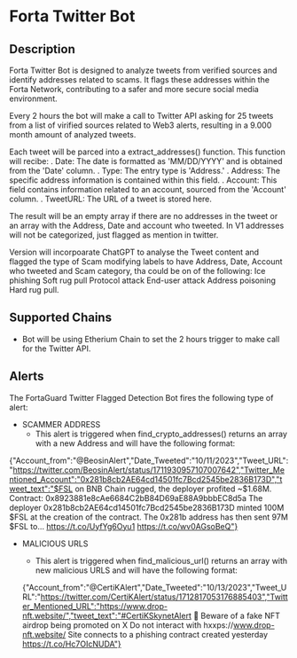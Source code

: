 # Forta Twitter Bot 

## Description

 Forta Twitter Bot is designed to analyze tweets from verified sources and identify addresses related to scams. It flags these addresses within the Forta Network, contributing to a safer and more secure social media environment.

Every 2 hours the bot will make a call to Twitter API asking for 25 tweets from a list of virified sources related to Web3 alerts, resulting in a 9.000 month amount of analyzed tweets. 

Each tweet will be parced into a extract_addresses() function. This function will recibe:
     . Date: The date is formatted as 'MM/DD/YYYY' and is obtained from the 'Date' column.
     . Type: The entry type is 'Address.'
     . Address: The specific address information is contained within this field.
     . Account: This field contains information related to an account, sourced from the 'Account' column.
     . TweetURL: The URL of a tweet is stored here.

The result will be an empty array if there are no addresses in the tweet 
or an array with the Address, Date and account who tweeted. In V1 addresses will not be categorized, just flagged as mention in twitter.


Version will incorpoarate ChatGPT to analyse the Tweet content and flagged the type of Scam modifying labels to have  Address, Date,  Account who tweeted and Scam category, tha could be on of the following: 
Ice phishing
Soft rug pull
Protocol attack 
End-user attack
Address poisoning 
Hard rug pull.

## Supported Chains

- Bot will be using Etherium Chain to set the 2 hours trigger to make call for the Twitter API.


## Alerts

The FortaGuard Twitter Flagged Detection Bot fires the following type of alert:

- SCAMMER ADDRESS
  - This alert is triggered when find_crypto_addresses() returns an array with a new Address and will have the following format: 

 {"Account_from":"@BeosinAlert","Date_Tweeted":"10/11/2023","Tweet_URL":"https://twitter.com/BeosinAlert/status/1711930957107007642","Twitter_Mentioned_Account":"0x281b8cb2AE64cd14501fc7Bcd2545be2836B173D","tweet_text":"$FSL on BNB Chain rugged, the deployer profited ~$1.68M.  Contract: 0x8923881e8cAe6684C2bB84D69aE88A9bbbEC8d5a  The deployer  0x281b8cb2AE64cd14501fc7Bcd2545be2836B173D minted 100M $FSL at the creation of the contract.   The 0x281b address has then sent 97M $FSL to… https://t.co/UyfYg6Oyu1 https://t.co/wv0AGsoBeQ"}

- MALICIOUS URLS
  - This alert is triggered when find_malicious_url() returns an array with new malicious URLS and will have the following format:
  
  {"Account_from":"@CertiKAlert","Date_Tweeted":"10/13/2023","Tweet_URL":"https://twitter.com/CertiKAlert/status/1712817053176885403","Twitter_Mentioned_URL":"https://www.drop-nft.website/","tweet_text":"#CertiKSkynetAlert 🚨  Beware of a fake NFT airdrop being promoted on X  Do not interact with hxxps://www.drop-nft.website/  Site connects to a phishing contract created yesterday  https://t.co/Hc7OIcNUDA"}
  
